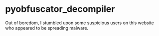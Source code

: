 # pyobfuscator_decompiler
Out of boredom, I stumbled upon some suspicious users on this website who appeared to be spreading malware.
